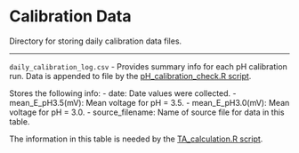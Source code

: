# Calibration Data
Directory for storing daily calibration data files.

---
```daily_calibration_log.csv``` - Provides summary info for each pH calibration run. Data is appended to file by the [pH_calibration_check.R script](https://github.com/RobertsLab/titrator/blob/master/scripts/pH_calibration_check.R).

Stores the following info:
    - date: Date values were collected.
    - mean_E_pH3.5(mV): Mean voltage for pH = 3.5.
    - mean_E_pH3.0(mV): Mean voltage for pH = 3.0.
    - source_filename: Name of source file for data in this table.

The information in this table is needed by the [TA_calculation.R script](https://github.com/RobertsLab/titrator/blob/master/scripts/TA_calculation.R).
